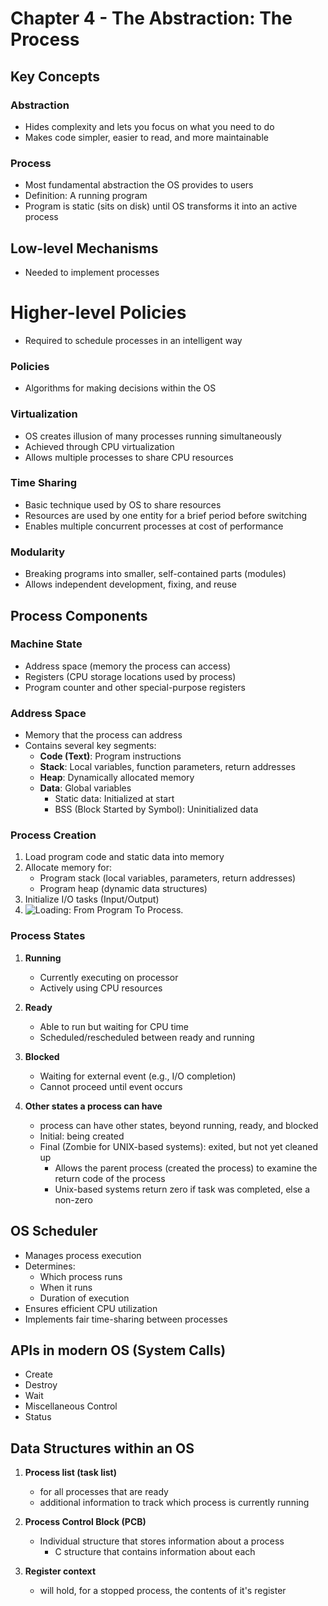 # Chapter 4 - The Abstraction: The Process

## Key Concepts

### Abstraction
- Hides complexity and lets you focus on what you need to do
- Makes code simpler, easier to read, and more maintainable

### Process
- Most fundamental abstraction the OS provides to users
- Definition: A running program
- Program is static (sits on disk) until OS transforms it into an active process

## Low-level Mechanisms
- Needed to implement processes

# Higher-level Policies
- Required to schedule processes in an intelligent way

### Policies
- Algorithms for making decisions within the OS
  
### Virtualization
- OS creates illusion of many processes running simultaneously
- Achieved through CPU virtualization
- Allows multiple processes to share CPU resources

### Time Sharing
- Basic technique used by OS to share resources
- Resources are used by one entity for a brief period before switching
- Enables multiple concurrent processes at cost of performance

### Modularity
- Breaking programs into smaller, self-contained parts (modules)
- Allows independent development, fixing, and reuse

## Process Components

### Machine State
- Address space (memory the process can access)
- Registers (CPU storage locations used by process)
- Program counter and other special-purpose registers

### Address Space
- Memory that the process can address
- Contains several key segments:
  - **Code (Text)**: Program instructions
  - **Stack**: Local variables, function parameters, return addresses
  - **Heap**: Dynamically allocated memory
  - **Data**: Global variables
    - Static data: Initialized at start
    - BSS (Block Started by Symbol): Uninitialized data

### Process Creation
1. Load program code and static data into memory
2. Allocate memory for:
   - Program stack (local variables, parameters, return addresses)
   - Program heap (dynamic data structures)
3. Initialize I/O tasks (Input/Output)
4. ![Loading: From Program To Process](https://github.com/user-attachments/assets/13b97174-0c14-48c4-9ab8-4d2b7bf2119b).

### Process States
1. **Running**
   - Currently executing on processor
   - Actively using CPU resources

2. **Ready**
   - Able to run but waiting for CPU time
   - Scheduled/rescheduled between ready and running

3. **Blocked**
   - Waiting for external event (e.g., I/O completion)
   - Cannot proceed until event occurs

4. **Other states a process can have**
   - process can have other states, beyond running, ready, and blocked
   - Initial: being created
   - Final (Zombie for UNIX-based systems): exited, but not yet cleaned up
      - Allows the parent process (created the process) to examine the return code of the process
      - Unix-based systems return zero if task was completed, else a non-zero

## OS Scheduler
- Manages process execution
- Determines:
  - Which process runs
  - When it runs
  - Duration of execution
- Ensures efficient CPU utilization
- Implements fair time-sharing between processes

## APIs in modern OS (System Calls)
- Create
- Destroy
- Wait
- Miscellaneous Control
- Status

## Data Structures within an OS
1. **Process list (task list)** 
   - for all processes that are ready 
   - additional information to track which process is currently running

2. **Process Control Block (PCB)**
   - Individual structure that stores information about a process
     - C structure that contains information about each

3. **Register context**
   - will hold, for a stopped process, the contents of it's register